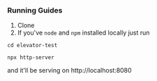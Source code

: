 ### Running Guides
1. Clone 
2. If you've `node` and `npm` installed locally just run 
```
cd elevator-test
```
```
npx http-server 
```
and it'll be serving on http://localhost:8080
